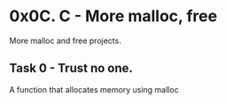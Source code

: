 # 0x0C. C - More malloc, free
More malloc and free projects.

## Task 0 - Trust no one.
A function that allocates memory using malloc

